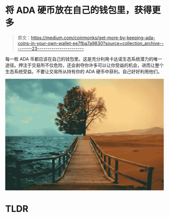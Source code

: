 # 将 ADA 硬币放在自己的钱包里，获得更多

> 原文：<https://medium.com/coinmonks/get-more-by-keeping-ada-coins-in-your-own-wallet-ee7fba7a9830?source=collection_archive---------23----------------------->

每一枚 ADA 币都应该在自己的钱包里。这是充分利用卡达诺生态系统潜力的唯一途径。押注于交易所不仅危险，还会剥夺你许多可以让你受益的机会，进而让整个生态系统受益。不要让交易所从持有你的 ADA 硬币中获利。自己好好利用他们。

![](img/ff3ccbf1a198803ac05b439bc97dd031.png)

# TLDR